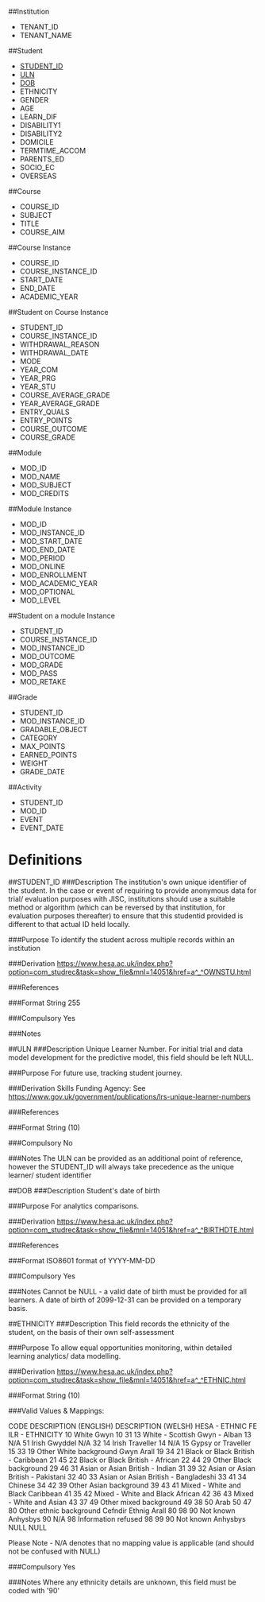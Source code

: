 
##Institution
* TENANT_ID
* TENANT_NAME

##Student
* [STUDENT_ID](#student_id)
* [ULN](#ULN)
* [DOB](#DOB)
* ETHNICITY
* GENDER
* AGE
* LEARN_DIF
* DISABILITY1
* DISABILITY2
* DOMICILE
* TERMTIME_ACCOM
* PARENTS_ED
* SOCIO_EC
* OVERSEAS

##Course
* COURSE_ID
* SUBJECT
* TITLE
* COURSE_AIM

##Course Instance
* COURSE_ID
* COURSE_INSTANCE_ID
* START_DATE
* END_DATE
* ACADEMIC_YEAR

##Student on Course Instance
* STUDENT_ID
* COURSE_INSTANCE_ID
* WITHDRAWAL_REASON
* WITHDRAWAL_DATE
* MODE
* YEAR_COM
* YEAR_PRG
* YEAR_STU
* COURSE_AVERAGE_GRADE
* YEAR_AVERAGE_GRADE
* ENTRY_QUALS
* ENTRY_POINTS
* COURSE_OUTCOME
* COURSE_GRADE

##Module
* MOD_ID
* MOD_NAME
* MOD_SUBJECT
* MOD_CREDITS

##Module Instance
* MOD_ID
* MOD_INSTANCE_ID
* MOD_START_DATE
* MOD_END_DATE
* MOD_PERIOD
* MOD_ONLINE
* MOD_ENROLLMENT
* MOD_ACADEMIC_YEAR
* MOD_OPTIONAL
* MOD_LEVEL

##Student on a module Instance
* STUDENT_ID
* COURSE_INSTANCE_ID
* MOD_INSTANCE_ID
* MOD_OUTCOME
* MOD_GRADE
* MOD_PASS
* MOD_RETAKE

##Grade
* STUDENT_ID
* MOD_INSTANCE_ID
* GRADABLE_OBJECT
* CATEGORY
* MAX_POINTS
* EARNED_POINTS
* WEIGHT
* GRADE_DATE

##Activity
* STUDENT_ID
* MOD_ID
* EVENT
* EVENT_DATE


# Definitions
##STUDENT_ID
###Description
The institution's own unique identifier of the student. In the case or event of requiring to provide anonymous data for trial/ evaluation purposes with JISC, institutions should use a suitable method or algorithm (which can be reversed by that institution, for evaluation purposes thereafter) to ensure that this studentid provided is different to that actual ID held locally.

###Purpose
To identify the student across multiple records within an institution

###Derivation
https://www.hesa.ac.uk/index.php?option=com_studrec&task=show_file&mnl=14051&href=a^_^OWNSTU.html

###References

###Format
String 255

###Compulsory
Yes

###Notes

##ULN
###Description
Unique Learner Number. For initial trial and data model development for the predictive model, this field should be left NULL.

###Purpose
For future use, tracking student journey.

###Derivation
Skills Funding Agency: See https://www.gov.uk/government/publications/lrs-unique-learner-numbers

###References

###Format
String (10)

###Compulsory
No

###Notes
The ULN can be provided as an additional point of reference, however the STUDENT_ID will always take precedence as the unique learner/ student identifier

##DOB
###Description
Student's date of birth

###Purpose
For analytics comparisons.

###Derivation
https://www.hesa.ac.uk/index.php?option=com_studrec&task=show_file&mnl=14051&href=a^_^BIRTHDTE.html

###References

###Format
ISO8601 format of YYYY-MM-DD

###Compulsory
Yes

###Notes
Cannot be NULL - a valid date of birth must be provided for all learners. A date of birth of 2099-12-31 can be provided on a temporary basis.

##ETHNICITY
###Description
This field records the ethnicity of the student, on the basis of their own self-assessment

###Purpose
To allow equal opportunities monitoring, within detailed learning analytics/ data modelling.

###Derivation
https://www.hesa.ac.uk/index.php?option=com_studrec&task=show_file&mnl=14051&href=a^_^ETHNIC.html

###Format
String (10)

###Valid Values & Mappings:

CODE	DESCRIPTION (ENGLISH)	DESCRIPTION (WELSH)	HESA - ETHNIC	FE ILR - ETHNICITY
10	White	Gwyn	10	31
13	White - Scottish	Gwyn - Alban	13	N/A
51	Irish	Gwyddel	N/A	32
14	Irish Traveller		14	N/A
15	Gypsy or Traveller		15	33
19	Other White background	Gwyn Arall	19	34
21	Black or Black British - Caribbean		21	45
22	Black or Black British - African		22	44
29	Other Black background		29	46
31	Asian or Asian British - Indian		31	39
32	Asian or Asian British - Pakistani		32	40
33	Asian or Asian British - Bangladeshi		33	41
34	Chinese		34	42
39	Other Asian background		39	43
41	Mixed - White and Black Caribbean		41	35
42	Mixed - White and Black African		42	36
43	Mixed - White and Asian		43	37
49	Other mixed background		49	38
50	Arab		50	47
80	Other ethnic background	Cefndir Ethnig Arall	80	98
90	Not known	Anhysbys	90	N/A
98	Information refused		98	99
90	Not known	Anhysbys	NULL	NULL
 
Please Note - N/A denotes that no mapping value is applicable (and should not be confused with NULL)

###Compulsory
Yes

###Notes
Where any ethnicity details are unknown, this field must be coded with '90'
